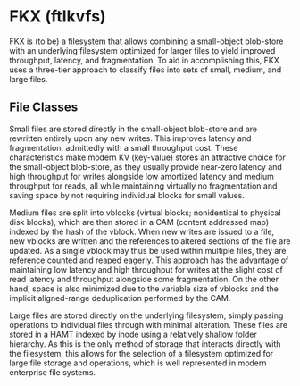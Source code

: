FKX (ftlkvfs)
=============

FKX is (to be) a filesystem that allows combining a small-object
blob-store with an underlying filesystem optimized for larger
files to yield improved throughput, latency, and fragmentation.
To aid in accomplishing this, FKX uses a three-tier approach to
classify files into sets of small, medium, and large files.

File Classes
------------

Small files are stored directly in the small-object blob-store
and are rewritten entirely upon any new writes. This improves
latency and fragmentation, admittedly with a small throughput
cost. These characteristics make modern KV (key-value) stores an
attractive choice for the small-object blob-store, as they
usually provide near-zero latency and high throughput for writes
alongside low amortized latency and medium throughput for reads,
all while maintaining virtually no fragmentation and saving space
by not requiring individual blocks for small values.

Medium files are split into vblocks (virtual blocks; nonidentical
to physical disk blocks), which are then stored in a CAM (content
addressed map) indexed by the hash of the vblock. When new writes
are issued to a file, new vblocks are written and the references
to altered sections of the file are updated. As a single vblock
may thus be used within multiple files, they are reference counted
and reaped eagerly. This approach has the advantage of maintaining
low latency and high throughput for writes at the slight cost
of read latency and throughput alongside some fragmentation. On
the other hand, space is also minimized due to the variable size
of vblocks and the implicit aligned-range deduplication performed
by the CAM.

Large files are stored directly on the underlying filesystem,
simply passing operations to individual files through with minimal
alteration. These files are stored in a HAMT indexed by inode using
a relatively shallow folder hierarchy. As this is the only method
of storage that interacts directly with the filesystem, this allows
for the selection of a filesystem optimized for large file storage
and operations, which is well represented in modern enterprise
file systems.
